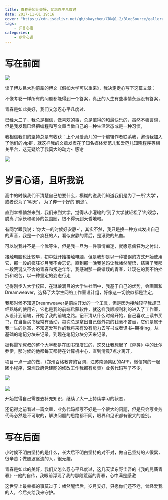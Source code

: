 ```yaml
---
title: 青春是如此美好，又怎忍平凡度过
date: 2017-11-01 19:16
cover: "https://cdn.jsdelivr.net/gh/okaychen/CDN@1.2/BlogSource/gallery/thumb_041.jpg"
tags:  
    - 岁言心语
categories:
    - 岁言心语
---
```


# 写在前面

<fancybox>![](https://cdn.jsdelivr.net/gh/okaychen/CDN@2.2/BlogSource/cnblogs_img/1140602-20171101130631545-1261006104.png)</fancybox>

读了博友吕大豹前辈的博文《假如大学可以重来》，我决定走心写下这篇文章：

不像考卷一样所有的问题都能得到一个答案，真正的人生有些事情永远没有答案，

青春是如此美好，我们又怎忍心平凡度过.

<!-- more -->

已经大二了，我总是相信，做喜欢的事，总是值得的和最快乐的，虽然不善言谈，但是我发现已经把编程和写文章当做自己的一种生活常态或是一种习惯，

我相信我们的坚持总是有收获：上个月爱范儿的一个编辑作者联系我，邀请我加入了他们的vip群，就这样我的文章发表在了知名媒体爱范儿和爱范儿知晓程序等相关平台，这无疑给了我莫大的动力~ 感谢

<fancybox>![](https://cdn.jsdelivr.net/gh/okaychen/CDN@2.2/BlogSource/cnblogs_img/1140602-20171101130356216-1978858794.png)</fancybox>

# 岁言心语，且听我说

高中的时候我们不清楚自己想要什么，模糊的说我们知道我们是为了一所'大学'，或者说为了'明天'， 为了奔一个好的'前途'。

直到幸福悄然来到，我们来到大学，觉得从小灌输的'到了大学就轻松了'的观念，脱离了家长和老师的包围圈，恨不得玩到天昏地暗。

有同学跟我说：'你大一的时候好安静~'，其实不然，我只是换一种方式发出自己的声音，我是一个疯狂的人，看似安静的背后，是滚烫的热血。

可以说我并不是一个优等生，但是我一旦为一件事情痴迷，就愿意疯狂为之付出，

接触电脑也比较早，初中就开始接触电脑，但是我却是以一种错误的方式开始使用它，那一段的疯狂岁月我不会忘记，直到那一晚我爸妈让我幡然醒悟，结束了我那一段荒诞又不舍的青春和叛逆年华，我感谢那一段错误的青春，让现在的我不怕挫折和艰苦，以一种坚定的姿态行走

记得刚步入大学校园，在琳琅满目的大学生社团中，我基于自己的优势，会画画和Dreamweaver，选择了大学生网络工作室设计组，好像这一切貌似都是注定，

我那时候不知道Dreamweaver是前端开发的一个工具，但是因为接触较早我却已经熟练的使用它，它也是我的前端启蒙软件，就这样我顺顺利利的进入了工作室，从设计到前端，开始了我的前端之路。记不清从什么时候开始，自己喜欢上读书买书，在当当买书经常有活动，每次总是拿出自己做外包的钱毫不吝啬，它们是属于我一生的财富，不知道爱写作的我将来有没有能力去写书或者译书~期待ing，从基础的笔记分块来记录，到现在笔记分块分天来记录，

据称雷军叔叔的整个大学都是在图书馆度过的，这又让我想起了《异类》中的比尔乔伊，那时候的他都每天都待在计算机中心，直到清晨7点才离开，

项目一点一点的做，（郑州百格教育的官网，江苏南通集团的APP，微信狗的一起团小程序，深圳政府党建网的修改工作我都有负责）业务代码写了不少，

<fancybox>![](https://cdn.jsdelivr.net/gh/okaychen/CDN@2.2/BlogSource/cnblogs_img/1140602-20171101184305966-1372145517.png)</fancybox>　 

<fancybox>![](https://cdn.jsdelivr.net/gh/okaychen/CDN@2.2/BlogSource/cnblogs_img/1140602-20171101184423232-2079524613.png)</fancybox>
       
开始觉得自己需要去补充知识，继续了大一上持续学习的状态，

还记得之前看过一篇文章，业务代码都写不好是一个很大的问题，但是只会写业务代码必然是不可取的，解决问题的思路都不同，眼界和见识都有很大的差别。

# 写在后面
小时候不明白坚持的是什么，长大后不明白坚持的对不对，做自己坚持的人很累，很辛苦；做随波逐流的人，很无趣。

青春是如此的美好，我们又怎么忍心平凡度过，这几天读东野圭吾的《我的晃荡青春》--他的自传，我眼前浮现了我的那段荒诞的青春，心中满是感激

这世界上最幸福的事莫过于：幡然醒悟后，岁月安好，只愿你们还不老，曾经爱我的人，今后交给我来守护。